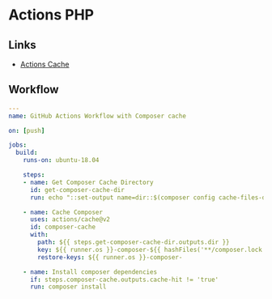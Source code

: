 # Actions PHP

## Links

- [Actions Cache](https://github.com/actions/cache/blob/main/examples.md#php---composer)

## Workflow

```yaml
---
name: GitHub Actions Workflow with Composer cache

on: [push]

jobs:
  build:
    runs-on: ubuntu-18.04

    steps:
    - name: Get Composer Cache Directory
      id: get-composer-cache-dir
      run: echo "::set-output name=dir::$(composer config cache-files-dir)"

    - name: Cache Composer
      uses: actions/cache@v2
      id: composer-cache
      with:
        path: ${{ steps.get-composer-cache-dir.outputs.dir }}
        key: ${{ runner.os }}-composer-${{ hashFiles('**/composer.lock') }}
        restore-keys: ${{ runner.os }}-composer-

    - name: Install composer dependencies
      if: steps.composer-cache.outputs.cache-hit != 'true'
      run: composer install
```
